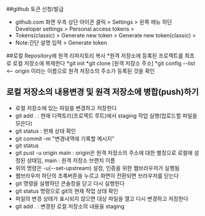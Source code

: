 ##github 토큰 신청/발급
* github.com 화면 우측 상단 아이콘 클릭 > Settings > 왼쪽 메뉴 하단 Developer settings > Personal access tokens >
* Tokens(classic) > Generate new token > Generate new token(classic) >
* Note:간단 설명 입력 > Generate token

##로컬 Repository에 원격 리파지토리 복사
*원격 저장소에 등록된 프로젝트를 최초로 로컬 저장소에 복제한다 
*git init
*git clone [원격 저장소 주소]
*git config --list <-- origin 이라는 이름으로 원격 저장소의 주소가 등록된 것을 확인

## 로컬 저장소의 내용변경 및 원격 저장소에 병합(push)하기
 * 로컬 저장소에 있는 파일을 변경하고 저장한다
 * git add . : 현재 디렉토리(프로젝트 루트)에서 staging 작업 실행(업로드할 파일을 모은다)
 * git status : 현재 상태 확인
 * git commit -m "변경내역에 기록할 메시지"
 * git status
 * git pust -u origin main : origin은 원격 저장소의 주소에 대한 별칭으로 로컬에 설정된 상태임, main : 원격 저장소 브랜치 이름
 * 위의 명령은 -u(--set-upstream) 설정, 인증을 위한 웹브라우저가 실행됨
 * 웹브라우저 하단의 초록버튼을 누르고 화면이 전환되면 브라우저를 닫는다
 * git 명령을 실행하던 콘솔창을 닫고 다시 실행한다
 * git status 명령으로 git의 현재 작업 상태 확인
 * 파일의 변경 상태가 표시되지 않으면 대상 파일을 열고 다시 변경하고 저장한다
 * git add . : 변경된 로컬 저장소의 내용을 staging
 
